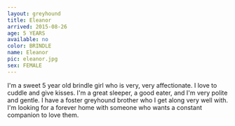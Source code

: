 ```yaml
---
layout: greyhound
title: Eleanor
arrived: 2015-08-26
age: 5 YEARS
available: no
color: BRINDLE
name: Eleanor
pic: eleanor.jpg
sex: FEMALE
---
```


I'm a sweet 5 year old brindle girl who is very, very affectionate. I love to cuddle and give kisses. I'm a great sleeper, a good eater, and I'm very polite and gentle. I have a foster greyhound brother who I get along very well with. I'm looking for a forever home with someone who wants a constant companion to love them. 